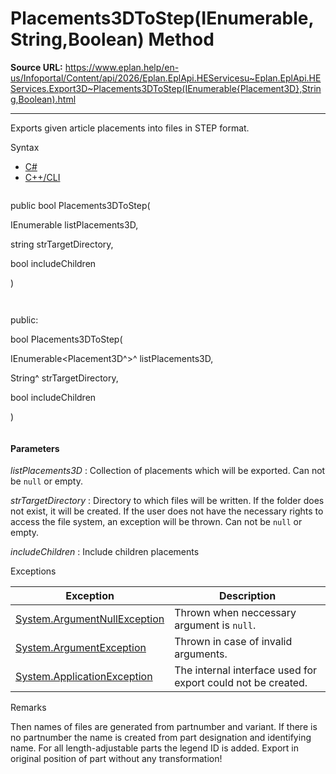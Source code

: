 # Placements3DToStep(IEnumerable<Placement3D>,String,Boolean) Method

**Source URL:** https://www.eplan.help/en-us/Infoportal/Content/api/2026/Eplan.EplApi.HEServicesu~Eplan.EplApi.HEServices.Export3D~Placements3DToStep(IEnumerable{Placement3D},String,Boolean).html

---

Exports given article placements into files in STEP format.

Syntax

- [C#](#i-syntax-CS)
- [C++/CLI](#i-syntax-CPP2005)

```
```
public bool Placements3DToStep( 

   IEnumerable<Placement3D> listPlacements3D,

   string strTargetDirectory,

   bool includeChildren

)
```
```

```
```
public:

bool Placements3DToStep( 

   IEnumerable<Placement3D^>^ listPlacements3D,

   String^ strTargetDirectory,

   bool includeChildren

)
```
```

#### Parameters

*listPlacements3D*
:   Collection of placements which will be exported. Can not be `null` or empty.

*strTargetDirectory*
:   Directory to which files will be written. If the folder does not exist, it will be created. If the user does not have the necessary rights to access the file system, an exception will be thrown. Can not be `null` or empty.

*includeChildren*
:   Include children placements

Exceptions

| Exception | Description |
| --- | --- |
| [System.ArgumentNullException](#) | Thrown when neccessary argument is `null`. |
| [System.ArgumentException](#) | Thrown in case of invalid arguments. |
| [System.ApplicationException](#) | The internal interface used for export could not be created. |

Remarks

Then names of files are generated from partnumber and variant. If there is no partnumber the name is created from part designation and identifying name. For all length-adjustable parts the legend ID is added. Export in original position of part without any transformation!
